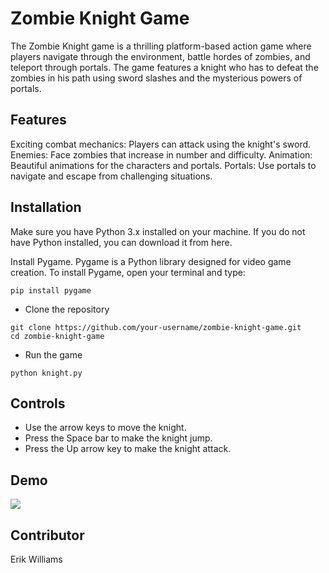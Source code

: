 # Zombie Knight Game

The Zombie Knight game is a thrilling platform-based action game where players navigate through the environment, battle hordes of zombies, and teleport through portals. The game features a knight who has to defeat the zombies in his path using sword slashes and the mysterious powers of portals.

## Features

Exciting combat mechanics: Players can attack using the knight's sword.
Enemies: Face zombies that increase in number and difficulty.
Animation: Beautiful animations for the characters and portals.
Portals: Use portals to navigate and escape from challenging situations.

## Installation

Make sure you have Python 3.x installed on your machine. If you do not have Python installed, you can download it from here.

Install Pygame. Pygame is a Python library designed for video game creation. To install Pygame, open your terminal and type:

```
pip install pygame
```

- Clone the repository

```
git clone https://github.com/your-username/zombie-knight-game.git
cd zombie-knight-game
```

- Run the game

```
python knight.py
```

## Controls

- Use the arrow keys to move the knight.
- Press the Space bar to make the knight jump.
- Press the Up arrow key to make the knight attack.

## Demo

![](images/demo.gif)

## Contributor

Erik Williams
